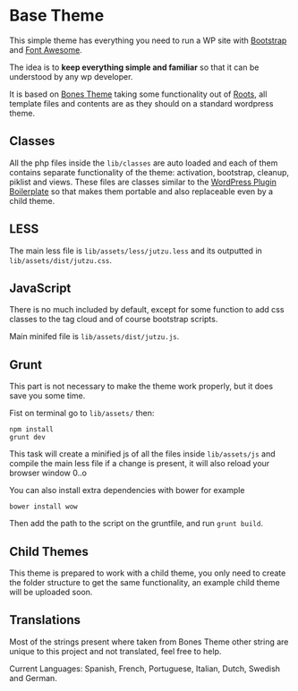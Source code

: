 # Base Theme

This simple theme has everything you need to run a WP site with [Bootstrap](http://getbootstrap.com/) and [Font Awesome](http://fortawesome.github.io/Font-Awesome/).

The idea is to **keep everything simple and familiar** so that it can be understood by any wp developer.

It is based on [Bones Theme](https://github.com/eddiemachado/bones) taking some functionality out of [Roots](https://roots.io/), all template files and contents are as they should on a standard wordpress theme.

## Classes

All the php files inside the `lib/classes` are auto loaded and each of them contains separate functionality of the theme: activation, bootstrap, cleanup, piklist and views. These files are classes similar to the [WordPress Plugin Boilerplate](https://github.com/theantichris/WordPress-Plugin-Boilerplate) so that makes them portable and also replaceable even by a child theme.

## LESS

The main less file is `lib/assets/less/jutzu.less` and its outputted in `lib/assets/dist/jutzu.css`.

## JavaScript

There is no much included by default, except for some function to add css classes to the tag cloud and of course bootstrap scripts. 

Main minifed file is `lib/assets/dist/jutzu.js`.

## Grunt

This part is not necessary to make the theme work properly, but it does save you some time.

Fist on terminal go to `lib/assets/` then:

    npm install
    grunt dev

This task will create a minified js of all the files inside `lib/assets/js` and compile the main less file if a change is present, it will also reload your browser window 0..o

You can also install extra dependencies with bower for example

    bower install wow

Then add the path to the script on the gruntfile, and run `grunt build`.

## Child Themes

This theme is prepared to work with a child theme, you only need to create the folder structure to get the same functionality, an example child theme will be uploaded soon.

## Translations

Most of the strings present where taken from Bones Theme other string are unique to this project and not translated, feel free to help. 

Current Languages: Spanish, French, Portuguese, Italian, Dutch, Swedish and German. 

